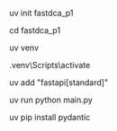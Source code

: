 uv init fastdca_p1

cd fastdca_p1

uv venv

.venv\Scripts\activate

uv add "fastapi[standard]"

uv run python main.py

uv pip install pydantic
